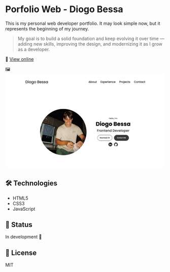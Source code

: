 # Porfolio Web - Diogo Bessa

This is my personal web developer portfolio. It may look simple now, but it represents the beginning of my journey.

> My goal is to build a solid foundation and keep evolving it over time — adding new skills, improving the design, and modernizing it as I grow as a developer.

🔗 [View online](https://bessaportfolio.netlify.app)

🖼️ ![Website PrintScreen](./assets/preview.png)


## 🛠️ Technologies
- HTML5
- CSS3
- JavaScript

## 📌 Status
In development 🚧

## 📄 License
MIT


